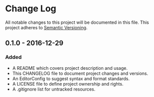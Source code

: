 # Change Log

All notable changes to this project will be documented in this file. This
project adheres to [Semantic Versioning](http://semver.org).

## 0.1.0 - 2016-12-29

### Added

  - A README which covers project description and usage.
  - This CHANGELOG file to document project changes and versions.
  - An EditorConfig to suggest syntax and format standards.
  - A LICENSE file to define project ownership and rights.
  - A .gitignore list for untracked resources.
